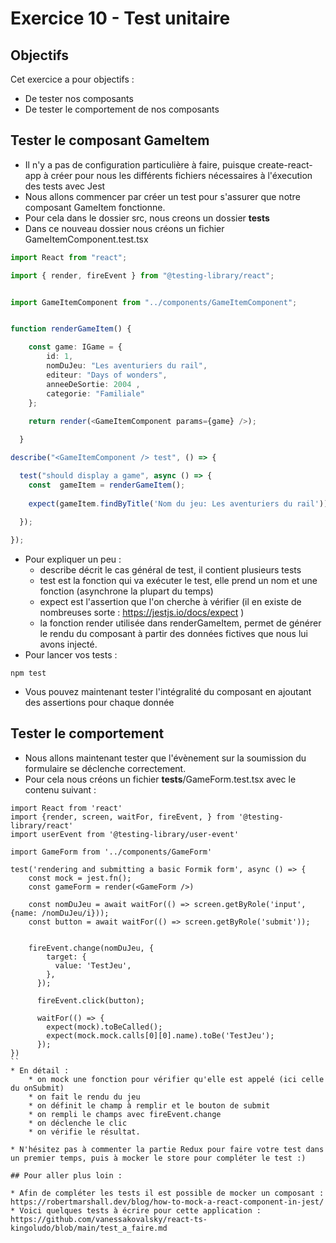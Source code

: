 # Exercice 10 - Test unitaire

## Objectifs

Cet exercice a pour objectifs : 
* De tester nos composants
* De tester le comportement de nos composants

## Tester le composant GameItem

* Il n'y a pas de configuration particulière à faire, puisque create-react-app à créer pour nous les différents fichiers nécessaires à l'éxecution des tests avec Jest
* Nous allons commencer par créer un test pour s'assurer que notre composant GameItem fonctionne.
* Pour cela dans le dossier src, nous creons un dossier __tests__ 
* Dans ce nouveau dossier nous créons un fichier GameItemComponent.test.tsx
```typescript 
import React from "react";

import { render, fireEvent } from "@testing-library/react";


import GameItemComponent from "../components/GameItemComponent";


function renderGameItem() {

    const game: IGame = {
        id: 1,
        nomDuJeu: "Les aventuriers du rail", 
        editeur: "Days of wonders", 
        anneeDeSortie: 2004 , 
        categorie: "Familiale"
    };
  
    return render(<GameItemComponent params={game} />);

  }

describe("<GameItemComponent /> test", () => {

  test("should display a game", async () => {
    const  gameItem = renderGameItem();
    
    expect(gameItem.findByTitle('Nom du jeu: Les aventuriers du rail'));
  
  });

});
```
* Pour expliquer un peu : 
    * describe décrit le cas général de test, il contient plusieurs tests
    * test est la fonction qui va exécuter le test, elle prend un nom et une fonction (asynchrone la plupart du temps)
    * expect est l'assertion que l'on cherche à vérifier (il en existe de nombreuses sorte : https://jestjs.io/docs/expect )
    * la fonction render utilisée dans renderGameItem, permet de générer le rendu du composant à partir des données fictives que nous lui avons injecté.
* Pour lancer vos tests :
```
npm test
```
* Vous pouvez maintenant tester l'intégralité du composant en ajoutant des assertions pour chaque donnée

## Tester le comportement

* Nous allons maintenant tester que l'évènement sur la soumission du formulaire se déclenche correctement. 
* Pour cela nous créons un fichier __tests__/GameForm.test.tsx avec le contenu suivant :

```typescrit
import React from 'react'
import {render, screen, waitFor, fireEvent, } from '@testing-library/react'
import userEvent from '@testing-library/user-event'

import GameForm from '../components/GameForm'

test('rendering and submitting a basic Formik form', async () => {
    const mock = jest.fn();
    const gameForm = render(<GameForm />)

    const nomDuJeu = await waitFor(() => screen.getByRole('input', {name: /nomDuJeu/i}));
    const button = await waitFor(() => screen.getByRole('submit'));


    fireEvent.change(nomDuJeu, {
        target: {
          value: 'TestJeu',
        },
      });
  
      fireEvent.click(button);

      waitFor(() => {
        expect(mock).toBeCalled();
        expect(mock.mock.calls[0][0].name).toBe('TestJeu');
      });
})
``
* En détail :
    * on mock une fonction pour vérifier qu'elle est appelé (ici celle du onSubmit)
    * on fait le rendu du jeu
    * on définit le champ à remplir et le bouton de submit
    * on rempli le champs avec fireEvent.change
    * on déclenche le clic
    * on vérifie le résultat.

* N'hésitez pas à commenter la partie Redux pour faire votre test dans un premier temps, puis à mocker le store pour compléter le test :)

## Pour aller plus loin :

* Afin de compléter les tests il est possible de mocker un composant : https://robertmarshall.dev/blog/how-to-mock-a-react-component-in-jest/
* Voici quelques tests à écrire pour cette application : https://github.com/vanessakovalsky/react-ts-kingoludo/blob/main/test_a_faire.md
    
